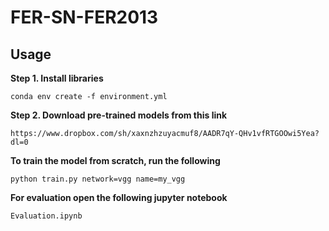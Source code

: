 # FER-SN-FER2013
## Usage
**Step 1. Install libraries**
```
conda env create -f environment.yml
```
**Step 2. Download pre-trained models from this link**
```
https://www.dropbox.com/sh/xaxnzhzuyacmuf8/AADR7qY-QHv1vfRTGOOwi5Yea?dl=0
```
**To train the model from scratch, run the following**
```
python train.py network=vgg name=my_vgg
```
**For evaluation open the following jupyter notebook**
```
Evaluation.ipynb
```
